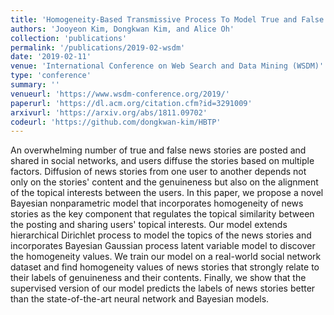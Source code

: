 ```yaml
---
title: 'Homogeneity-Based Transmissive Process To Model True and False News in Social Networks'
authors: 'Jooyeon Kim, Dongkwan Kim, and Alice Oh'
collection: 'publications'
permalink: '/publications/2019-02-wsdm'
date: '2019-02-11'
venue: 'International Conference on Web Search and Data Mining (WSDM)'
type: 'conference'
summary: ''
venueurl: 'https://www.wsdm-conference.org/2019/'
paperurl: 'https://dl.acm.org/citation.cfm?id=3291009'
arxivurl: 'https://arxiv.org/abs/1811.09702'
codeurl: 'https://github.com/dongkwan-kim/HBTP'
---
```


An overwhelming number of true and false news stories are posted and shared in social networks, and users diffuse the stories based on multiple factors. Diffusion of news stories from one user to another depends not only on the stories' content and the genuineness but also on the alignment of the topical interests between the users. In this paper, we propose a novel Bayesian nonparametric model that incorporates homogeneity of news stories as the key component that regulates the topical similarity between the posting and sharing users' topical interests. Our model extends hierarchical Dirichlet process to model the topics of the news stories and incorporates Bayesian Gaussian process latent variable model to discover the homogeneity values. We train our model on a real-world social network dataset and find homogeneity values of news stories that strongly relate to their labels of genuineness and their contents. Finally, we show that the supervised version of our model predicts the labels of news stories better than the state-of-the-art neural network and Bayesian models.